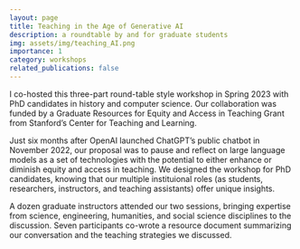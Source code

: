 ```yaml
---
layout: page
title: Teaching in the Age of Generative AI
description: a roundtable by and for graduate students
img: assets/img/teaching_AI.png
importance: 1
category: workshops
related_publications: false
---
```


I co-hosted this three-part round-table style workshop in Spring 2023 with PhD candidates in history and computer science. Our collaboration was funded by a Graduate Resources for Equity and Access in Teaching Grant from Stanford’s Center for Teaching and Learning. 

Just six months after OpenAI launched ChatGPT’s public chatbot in November 2022, our proposal was to pause and reflect on large language models as a set of technologies with the potential to either enhance or diminish equity and access in teaching. We designed the workshop for PhD candidates, knowing that our multiple instituional roles (as students, researchers, instructors, and teaching assistants) offer unique insights. 

A dozen graduate instructors attended our two sessions, bringing expertise from science, engineering, humanities, and social science disciplines to the discussion. Seven participants co-wrote a resource document summarizing our conversation and the teaching strategies we discussed. 
